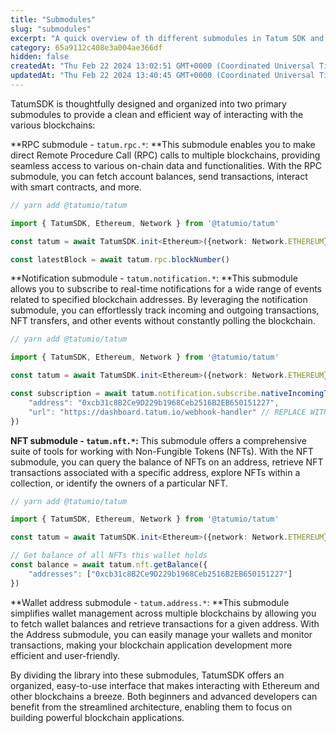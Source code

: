 ```yaml
---
title: "Submodules"
slug: "submodules"
excerpt: "A quick overview of th different submodules in Tatum SDK and how they simplify blockchain development. These submodules include RPC, Notification, NFT, Address, and Wallet Provider."
category: 65a9112c408e3a004ae366df
hidden: false
createdAt: "Thu Feb 22 2024 13:02:51 GMT+0000 (Coordinated Universal Time)"
updatedAt: "Thu Feb 22 2024 13:40:45 GMT+0000 (Coordinated Universal Time)"
---
```

TatumSDK is thoughtfully designed and organized into two primary submodules to provide a clean and efficient way of interacting with the various blockchains:

**RPC submodule - `tatum.rpc.*`: **This submodule enables you to make direct Remote Procedure Call (RPC) calls to multiple blockchains, providing seamless access to various on-chain data and functionalities. With the RPC submodule, you can fetch account balances, send transactions, interact with smart contracts, and more.

```typescript
// yarn add @tatumio/tatum

import { TatumSDK, Ethereum, Network } from '@tatumio/tatum'

const tatum = await TatumSDK.init<Ethereum>({network: Network.ETHEREUM})

const latestBlock = await tatum.rpc.blockNumber()
```

**Notification submodule - `tatum.notification.*`: **This submodule allows you to subscribe to real-time notifications for a wide range of events related to specified blockchain addresses. By leveraging the notification submodule, you can effortlessly track incoming and outgoing transactions, NFT transfers, and other events without constantly polling the blockchain.

```typescript
// yarn add @tatumio/tatum

import { TatumSDK, Ethereum, Network } from '@tatumio/tatum'

const tatum = await TatumSDK.init<Ethereum>({network: Network.ETHEREUM})

const subscription = await tatum.notification.subscribe.nativeIncomingTx({
    "address": "0xcb31c8B2Ce9D229b1968Ceb2516B2EB650151227",
    "url": "https://dashboard.tatum.io/webhook-handler" // REPLACE WITH YOUR URL HANDLER
})
```

**NFT submodule - `tatum.nft.*`:** This submodule offers a comprehensive suite of tools for working with Non-Fungible Tokens (NFTs). With the NFT submodule, you can query the balance of NFTs on an address, retrieve NFT transactions associated with a specific address, explore NFTs within a collection, or identify the owners of a particular NFT.

```typescript
// yarn add @tatumio/tatum

import { TatumSDK, Ethereum, Network } from '@tatumio/tatum'

const tatum = await TatumSDK.init<Ethereum>({network: Network.ETHEREUM})

// Get balance of all NFTs this wallet holds
const balance = await tatum.nft.getBalance({
    "addresses": ["0xcb31c8B2Ce9D229b1968Ceb2516B2EB650151227"]
})
```

**Wallet address submodule - `tatum.address.*`: **This submodule simplifies wallet management across multiple blockchains by allowing you to fetch wallet balances and retrieve transactions for a given address. With the Address submodule, you can easily manage your wallets and monitor transactions, making your blockchain application development more efficient and user-friendly.

By dividing the library into these submodules, TatumSDK offers an organized, easy-to-use interface that makes interacting with Ethereum and other blockchains a breeze. Both beginners and advanced developers can benefit from the streamlined architecture, enabling them to focus on building powerful blockchain applications.
